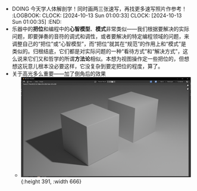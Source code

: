 - DOING 今天学人体解剖学！同时画两三张速写，再找更多速写照片作参考！
  :LOGBOOK:
  CLOCK: [2024-10-13 Sun 01:00:33]
  CLOCK: [2024-10-13 Sun 01:00:35]
  :END:
- 乐器中的**把位**和编程中的**心智模型**、**模式**非常类似——我们根据要解决的实际问题，即要弹奏的音符的调式和调性，或者要解决的特定编程领域的问题，来调整自己的“把位”或“心智模型”，而“把位”就其在“规范”的作用上和“模式”是类似的。归根结底，它们都是对实际问题的一种“看待方式”和“解决方式”，这么说来它们又和哲学的所谓**方法论**相似。本想为视图操作定一些把位的，但想想这玩意儿根本没必要这样，它没复杂到要定把位的程度，算了。
- 关于高光多么重要——加了倒角后的效果
	- ![e9cf132f28ea83c0a479744c97be3056.png](../assets/e9cf132f28ea83c0a479744c97be3056_1728819393286_0.png){:height 391, :width 666}